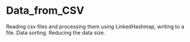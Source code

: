 # Data_from_CSV
Reading csv files and processing them using LinkedHashmap, writing to a file. Data sorting. Reducing the data size.
